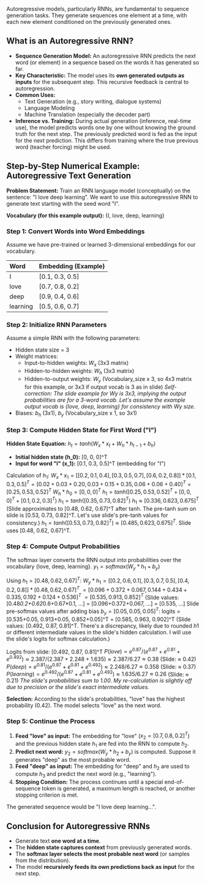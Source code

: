 Autoregressive models, particularly RNNs, are fundamental to sequence generation tasks. They generate sequences one element at a time, with each new element conditioned on the previously generated ones.

## What is an Autoregressive RNN?

*   **Sequence Generation Model:** An autoregressive RNN predicts the next word (or element) in a sequence based on the words it has generated so far.
*   **Key Characteristic:** The model uses its **own generated outputs as inputs** for the subsequent step. This recursive feedback is central to autoregression.
*   **Common Uses:**
    *   Text Generation (e.g., story writing, dialogue systems)
    *   Language Modeling
    *   Machine Translation (especially the decoder part)
*   **Inference vs. Training:** During actual generation (inference, real-time use), the model predicts words one by one without knowing the ground truth for the next step. The previously predicted word is fed as the input for the next prediction. This differs from training where the true previous word (teacher forcing) might be used.

## Step-by-Step Numerical Example: Autoregressive Text Generation

**Problem Statement:**
Train an RNN language model (conceptually) on the sentence: "I love deep learning".
We want to use this autoregressive RNN to generate text starting with the seed word "I".

**Vocabulary (for this example output):** {I, love, deep, learning}

### Step 1: Convert Words into Word Embeddings
Assume we have pre-trained or learned 3-dimensional embeddings for our vocabulary.

| Word     | Embedding (Example) |
| :------- | :------------------ |
| I        | [0.1, 0.3, 0.5]     |
| love     | [0.7, 0.8, 0.2]     |
| deep     | [0.9, 0.4, 0.6]     |
| learning | [0.5, 0.6, 0.7]     |

### Step 2: Initialize RNN Parameters
Assume a simple RNN with the following parameters:
*   Hidden state size = 3
*   Weight matrices:
    *   Input-to-hidden weights: $W_x$ (3x3 matrix)
    *   Hidden-to-hidden weights: $W_h$ (3x3 matrix)
    *   Hidden-to-output weights: $W_y$ (Vocabulary_size x 3, so 4x3 matrix for this example, or 3x3 if output vocab is 3 as in slide)
        *Self-correction: The slide example for Wy is 3x3, implying the output probabilities are for a 3-word vocab. Let's assume the example output vocab is {love, deep, learning} for consistency with Wy size.*
*   Biases: $b_h$ (3x1), $b_y$ (Vocabulary_size x 1, so 3x1)

### Step 3: Compute Hidden State for First Word ("I")

**Hidden State Equation:** $h_t = tanh(W_x * x_t + W_h * h_{t-1} + b_h)$

*   **Initial hidden state (h_0):** [0, 0, 0]^T
*   **Input for word "I" (x_1):** [0.1, 0.3, 0.5]^T (embedding for "I")

Calculation of $h_1$:
$W_x * x_1 = [[0.2,0.1,0.4],[0.3,0.5,0.7],[0.6,0.2,0.8]] * [0.1,0.3,0.5]^T = [0.02+0.03+0.20, 0.03+0.15+0.35, 0.06+0.06+0.40]^T = [0.25, 0.53, 0.52]^T$
$W_h * h_0 = [0,0,0]^T$
$h_1 = tanh([0.25, 0.53, 0.52]^T + [0,0,0]^T + [0.1,0.2,0.3]^T)$
$h_1 = tanh([0.35, 0.73, 0.82]^T)$
$h_1 ≈ [0.336, 0.623, 0.675]^T$ (Slide approximates to [0.48, 0.62, 0.67]^T after tanh. The pre-tanh sum on slide is [0.53, 0.73, 0.82]^T. Let's use slide's pre-tanh values for consistency.)
$h_1 = tanh([0.53, 0.73, 0.82]^T) ≈ [0.485, 0.623, 0.675]^T$. Slide uses [0.48, 0.62, 0.67]^T.

### Step 4: Compute Output Probabilities

The softmax layer converts the RNN output into probabilities over the vocabulary {love, deep, learning}.
$y_1 = softmax(W_y * h_1 + b_y)$

Using $h_1 = [0.48, 0.62, 0.67]^T$:
$W_y * h_1 = [[0.2,0.6,0.1],[0.3,0.7,0.5],[0.4,0.2,0.8]] * [0.48,0.62,0.67]^T$
$= [0.096+0.372+0.067, 0.144+0.434+0.335, 0.192+0.124+0.536]^T$
$= [0.535, 0.913, 0.852]^T$
(Slide values: [0.48*0.2+0.62*0.6+0.67*0.1, ...] = [0.096+0.372+0.067, ...] = [0.535, ...]
Slide pre-softmax values after adding bias $b_y=[0.05,0.05,0.05]^T$:
logits = [0.535+0.05, 0.913+0.05, 0.852+0.05]^T = [0.585, 0.963, 0.902]^T
(Slide values: [0.492, 0.87, 0.81]^T. There's a discrepancy, likely due to rounded $h1$ or different intermediate values in the slide's hidden calculation. I will use the slide's logits for softmax calculation.)

Logits from slide: [0.492, 0.87, 0.81]^T
$P(love) = e^{0.87} / (e^{0.87} + e^{0.81} + e^{0.492}) ≈ 2.387 / (2.387 + 2.248 + 1.635) ≈ 2.387 / 6.27 ≈ 0.38$ (Slide: ≈ 0.42)
$P(deep) = e^{0.81} / (e^{0.87} + e^{0.81} + e^{0.492}) ≈ 2.248 / 6.27 ≈ 0.358$ (Slide: ≈ 0.37)
$P(learning) = e^{0.492} / (e^{0.87} + e^{0.81} + e^{0.492}) ≈ 1.635 / 6.27 ≈ 0.26$ (Slide: ≈ 0.21)
*The slide's probabilities sum to 1.00. My re-calculation is slightly off due to precision or the slide's exact intermediate values.*

**Selection:** According to the slide's probabilities, "love" has the highest probability (0.42). The model selects "love" as the next word.

### Step 5: Continue the Process

1.  **Feed "love" as input:** The embedding for "love" ($x_2 = [0.7, 0.8, 0.2]^T$) and the previous hidden state $h_1$ are fed into the RNN to compute $h_2$.
2.  **Predict next word:** $y_2 = softmax(W_y * h_2 + b_y)$ is computed. Suppose it generates "deep" as the most probable word.
3.  **Feed "deep" as input:** The embedding for "deep" and $h_2$ are used to compute $h_3$ and predict the next word (e.g., "learning").
4.  **Stopping Condition:** The process continues until a special end-of-sequence token is generated, a maximum length is reached, or another stopping criterion is met.

The generated sequence would be "I love deep learning...".

## Conclusion for Autoregressive RNNs

*   Generate text **one word at a time**.
*   The **hidden state captures context** from previously generated words.
*   The **softmax layer selects the most probable next word** (or samples from the distribution).
*   The model **recursively feeds its own predictions back as input** for the next step.